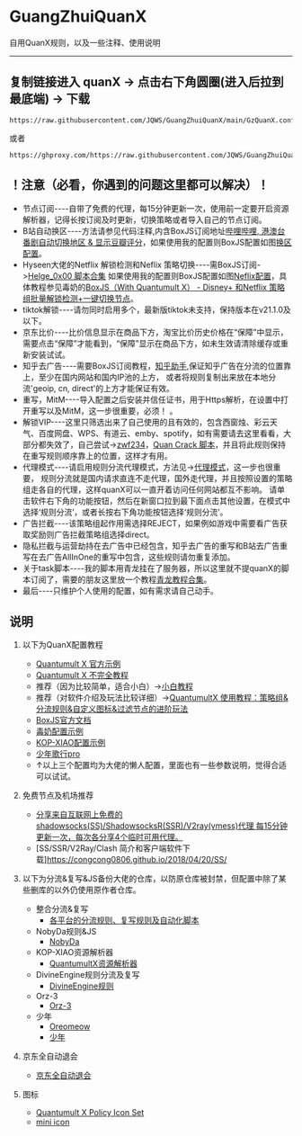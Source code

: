 # GuangZhuiQuanX

自用QuanX规则，以及一些注释、使用说明

------

## **复制链接进入 quanX -> 点击右下角圆圈(进入后拉到最底端) -> 下载**
``` url
https://raw.githubusercontent.com/JQWS/GuangZhuiQuanX/main/GzQuanX.conf
```
或者
``` url
https://ghproxy.com/https://raw.githubusercontent.com/JQWS/GuangZhuiQuanX/main/GzQuanX.conf
```

## **！注意（必看，你遇到的问题这里都可以解决）！**
   - 节点订阅----自带了免费的代理，每15分钟更新一次，使用前一定要开启资源解析器，记得长按订阅及时更新，切换策略或者导入自己的节点订阅。
   - B站自动换区----方法请参见代码注释,内含BoxJS订阅地址[哔哩哔哩, 港澳台番剧自动切换地区 & 显示豆瓣评分](https://raw.githubusercontent.com/NobyDa/Script/master/Surge/JS/Bili_Auto_Regions.js)，如果使用我的配置则BoxJS配置如图[换区配置](https://github.com/JQWS/GuangZhuiQuanX/blob/main/img/bilibili.jpg)。
   - Hyseen大佬的Netflix 解锁检测和Neflix 策略切换----需BoxJS订阅->[Helge_0x00 脚本合集](https://raw.githubusercontent.com/Hyseen/Scripts/master/QuantumultX/task.json) 如果使用我的配置则BoxJS配置如图[Neflix配置](https://github.com/JQWS/GuangZhuiQuanX/blob/main/img/Neflix.jpg)，具体教程参见毒奶的[BoxJS（With Quantumult X） - Disney+ 和Netflix 策略组批量解锁检测+一键切换节点](https://limbopro.com/archives/19265.html)。
   - tiktok解锁----请勿同时启用多个，最新版tiktok未支持，保持版本在v21.1.0及以下。
   - 京东比价----比价信息显示在商品下方，淘宝比价历史价格在“保障”中显示，需要点击“保障”才能看到，“保障”显示在商品下方，如未生效请清除缓存或重新安装试试。
   - 知乎去广告----需要BoxJS订阅教程，[知乎助手](https://github.com/JQWS/ios_rule_script/tree/master/script/zhihu),保证知乎广告在分流的位置靠上，至少在国内网站和国内IP池的上方， 或者将规则复制出来放在本地分流'geoip, cn, direct'的上方才能保证有效。
   - 重写，MitM----导入配置之后安装并信任证书，用于Https解析，在设置中打开重写以及MitM，这一步很重要，必须！ 。
   - 解锁VIP----这里只筛选出来了自己使用的且有效的，包含西窗烛、彩云天气、百度网盘、WPS、有道云、emby、spotify，如有需要请去这里看看，大部分都失效了，自己尝试->[zwf234](https://raw.githubusercontent.com/zwf234/rules/master/QuantumultX/qxrules.conf)，[Quan Crack 脚本](https://raw.githubusercontent.com/ddgksf2013/Cuttlefish/master/Rewrite/UnlockApp.conf)，并且将此规则保持在重写规则顺序靠上的位置，这样才有用。
   - 代理模式----请启用规则分流代理模式，方法见->[代理模式](https://xtrojan.cc/client/quantumult-x.html#guan_yu_dai_li_mo_shi)，这一步也很重要， 规则分流就是国内请求直连不走代理，国外走代理，并且按照设置的策略组走各自的代理，这样quanX可以一直开着访问任何网站都互不影响。 请单击软件右下角的功能按钮，然后在新窗口拉到最下面点击其他设置，在模式中选择‘规则分流’，或者长按右下角功能按钮选择‘规则分流’。
   - 广告拦截----该策略组起作用需选择REJECT，如果例如游戏中需要看广告获取奖励则广告拦截策略组选择direct。
   - 隐私拦截与运营劫持在去广告中已经包含，知乎去广告的重写和B站去广告重写在去广告AllInOne的重写中包含，这些规则请勿重复添加。
   - 关于task脚本----我的脚本用青龙挂在了服务器，所以这里就不提quanX的脚本订阅了，需要的朋友这里放一个教程[青龙教程合集](https://www.notion.so/1c598629675145988b43a37998a1604a)。
   - 最后----只维护个人使用的配置，如有需求请自己动手。

## **说明**
1. 以下为QuanX配置教程
   - [Quantumult X 官方示例](https://github.com/crossutility/Quantumult-X)
   - [Quantumult X 不完全教程](https://www.notion.so/Quantumult-X-1d32ddc6e61c4892ad2ec5ea47f00917)
   - 推荐（因为比较简单，适合小白）->[小白教程](https://xtrojan.cc/client/quantumult-x.html)
   - 推荐（对软件介绍及玩法比较详细）->[QuantumultX 使用教程：策略组&分流规则&自定义图标&过滤节点的进阶玩法](https://limbopro.com/archives/3846.html)
   - [BoxJS官方文档](https://chavyleung.gitbook.io/boxjs)
   - [毒奶配置示例](https://raw.githubusercontent.com/limbopro/Profiles4limbo/main/full.conf)
   - [KOP-XIAO配置示例](https://raw.githubusercontent.com/KOP-XIAO/QuantumultX/master/QuantumultX_Profiles.conf)
   - [少年歌行pro](https://ghproxy.com/https://raw.githubusercontent.com/sngxmini/QuanX/main/sngx2021.conf)
   - ↑以上三个配置均为大佬的懒人配置，里面也有一些参数说明，觉得合适可以试试。

2. 免费节点及机场推荐

   - [分享来自互联网上免费的shadowsocks(SS)/ShadowsocksR(SSR)/V2ray(vmess)代理 每15分钟更新一次，每次各分享4个临时可用代理。](https://github.com/JQWS/free_proxy_ss)
   - [SS/SSR/V2Ray/Clash 简介和客户端软件下载]https://congcong0806.github.io/2018/04/20/SS/

3. 以下为分流&复写&JS备份大佬的仓库，以防原仓库被封禁，但配置中除了某些删库的以外仍使用原作者仓库。

   - 整合分流&复写
      - [各平台的分流规则、复写规则及自动化脚本](https://github.com/JQWS/ios_rule_script)
   - NobyDa规则&JS
      - [NobyDa](https://github.com/JQWS/Script)
   - KOP-XIAO资源解析器
      - [QuantumultX资源解析器](https://github.com/JQWS/QuantumultX)
   - DivineEngine规则分流及复写
      - [DivineEngine规则](https://github.com/JQWS/Profiles/tree/master)
   - Orz-3
      - [Orz-3](https://github.com/JQWS/QuantumultX-1)
   - 少年
      - [Oreomeow](https://github.com/JQWS/QuanX-1)
      - [少年](https://github.com/JQWS/QuanX)

4. 京东全自动退会

   - [京东全自动退会](https://github.com/JQWS/JDMemberCloseAccount)

5. 图标

   - [Quantumult X Policy Icon Set](https://github.com/JQWS/Qure)
   - [mini icon](https://github.com/JQWS/mini)
